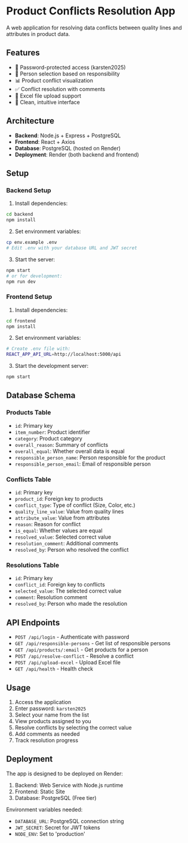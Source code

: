 # Product Conflicts Resolution App

A web application for resolving data conflicts between quality lines and attributes in product data.

## Features

- 🔐 Password-protected access (karsten2025)
- 👥 Person selection based on responsibility
- 📊 Product conflict visualization
- ✅ Conflict resolution with comments
- 📁 Excel file upload support
- 🎨 Clean, intuitive interface

## Architecture

- **Backend**: Node.js + Express + PostgreSQL
- **Frontend**: React + Axios
- **Database**: PostgreSQL (hosted on Render)
- **Deployment**: Render (both backend and frontend)

## Setup

### Backend Setup

1. Install dependencies:
```bash
cd backend
npm install
```

2. Set environment variables:
```bash
cp env.example .env
# Edit .env with your database URL and JWT secret
```

3. Start the server:
```bash
npm start
# or for development:
npm run dev
```

### Frontend Setup

1. Install dependencies:
```bash
cd frontend
npm install
```

2. Set environment variables:
```bash
# Create .env file with:
REACT_APP_API_URL=http://localhost:5000/api
```

3. Start the development server:
```bash
npm start
```

## Database Schema

### Products Table
- `id`: Primary key
- `item_number`: Product identifier
- `category`: Product category
- `overall_reason`: Summary of conflicts
- `overall_equal`: Whether overall data is equal
- `responsible_person_name`: Person responsible for the product
- `responsible_person_email`: Email of responsible person

### Conflicts Table
- `id`: Primary key
- `product_id`: Foreign key to products
- `conflict_type`: Type of conflict (Size, Color, etc.)
- `quality_line_value`: Value from quality lines
- `attribute_value`: Value from attributes
- `reason`: Reason for conflict
- `is_equal`: Whether values are equal
- `resolved_value`: Selected correct value
- `resolution_comment`: Additional comments
- `resolved_by`: Person who resolved the conflict

### Resolutions Table
- `id`: Primary key
- `conflict_id`: Foreign key to conflicts
- `selected_value`: The selected correct value
- `comment`: Resolution comment
- `resolved_by`: Person who made the resolution

## API Endpoints

- `POST /api/login` - Authenticate with password
- `GET /api/responsible-persons` - Get list of responsible persons
- `GET /api/products/:email` - Get products for a person
- `POST /api/resolve-conflict` - Resolve a conflict
- `POST /api/upload-excel` - Upload Excel file
- `GET /api/health` - Health check

## Usage

1. Access the application
2. Enter password: `karsten2025`
3. Select your name from the list
4. View products assigned to you
5. Resolve conflicts by selecting the correct value
6. Add comments as needed
7. Track resolution progress

## Deployment

The app is designed to be deployed on Render:

1. Backend: Web Service with Node.js runtime
2. Frontend: Static Site
3. Database: PostgreSQL (Free tier)

Environment variables needed:
- `DATABASE_URL`: PostgreSQL connection string
- `JWT_SECRET`: Secret for JWT tokens
- `NODE_ENV`: Set to 'production'
